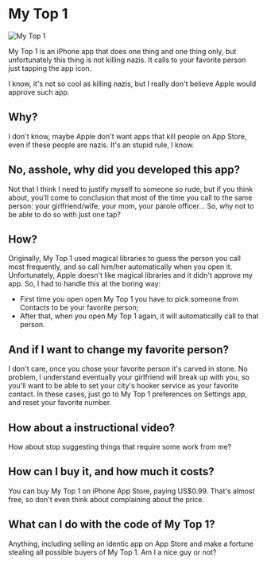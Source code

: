 My Top 1
====================================================================

![My Top 1](https://github.com/notaseriouscompany/my-top-1/raw/master/my_top_1_small.png)

My Top 1 is an iPhone app that does one thing and one thing only, but unfortunately this thing is not killing nazis. It calls to your favorite person just tapping the app icon. 

I know, it's not so cool as killing nazis, but I really don't believe Apple would approve such app.


Why?
--------------------------------------------------------------------

I don't know, maybe Apple don't want apps that kill people on App Store, even if these people are nazis. It's an stupid rule, I know.


No, asshole, why did you developed this app?
--------------------------------------------------------------------

Not that I think I need to justify myself to someone so rude, but if you think about, you'll come to conclusion that most of the time you call to the same person: your girlfriend/wife, your mom, your parole officer... So, why not to be able to do so with just one tap?


How?
--------------------------------------------------------------------

Originally, My Top 1 used magical libraries to guess the person you call most frequently, and so call him/her automatically when you open it. Unfortunately, Apple doesn't like magical libraries and it didn't approve my app. So, I had to handle this at the boring way:

- First time you open open My Top 1 you have to pick someone from Contacts to be your favorite person;
- After that, when you open My Top 1 again, it will automatically call to that person.


And if I want to change my favorite person?
--------------------------------------------------------------------

<delete>I don't care, once you chose your favorite person it's carved in stone.</delete> No problem, I understand eventually your girlfriend will break up with you, so you'll want to be able to set your city's hooker service as your favorite contact. In these cases, just go to My Top 1 preferences on Settings app, and reset your favorite number.


How about a instructional video?
--------------------------------------------------------------------

How about stop suggesting things that require some work from me?


How can I buy it, and how much it costs?
--------------------------------------------------------------------

You can buy My Top 1 on iPhone App Store, paying US$0.99. That's almost free, so don't even think about complaining about the price.


What can I do with the code of My Top 1?
--------------------------------------------------------------------

Anything, including selling an identic app on App Store and make a fortune stealing all possible buyers of My Top 1. Am I a nice guy or not?